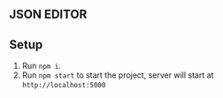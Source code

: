 ## JSON EDITOR

## Setup

1.  Run `npm i`.
2.  Run `npm start` to start the project, server will start at `http://localhost:5000`
